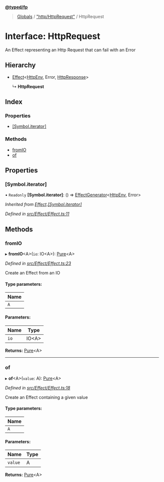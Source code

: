 **[@typed/fp](../README.md)**

> [Globals](../globals.md) / ["http/HttpRequest"](../modules/_http_httprequest_.md) / HttpRequest

# Interface: HttpRequest

An Effect representing an Http Request that can fail with an Error

## Hierarchy

* [Effect](../modules/_effect_effect_.effect.md)\<[HttpEnv](_http_httpenv_.httpenv.md), Error, [HttpResponse](_http_httpresponse_.httpresponse.md)>

  ↳ **HttpRequest**

## Index

### Properties

* [[Symbol.iterator]](_http_httprequest_.httprequest.md#[symbol.iterator])

### Methods

* [fromIO](_http_httprequest_.httprequest.md#fromio)
* [of](_http_httprequest_.httprequest.md#of)

## Properties

### [Symbol.iterator]

• `Readonly` **[Symbol.iterator]**: () => [EffectGenerator](../modules/_effect_effect_.md#effectgenerator)\<[HttpEnv](_http_httpenv_.httpenv.md), Error>

*Inherited from [Effect](../modules/_effect_effect_.effect.md).[[Symbol.iterator]](../modules/_effect_effect_.effect.md#[symbol.iterator])*

*Defined in [src/Effect/Effect.ts:11](https://github.com/TylorS/typed-fp/blob/559f273/src/Effect/Effect.ts#L11)*

## Methods

### fromIO

▸ **fromIO**\<A>(`io`: IO\<A>): [Pure](../modules/_effect_effect_.md#pure)\<A>

*Defined in [src/Effect/Effect.ts:23](https://github.com/TylorS/typed-fp/blob/559f273/src/Effect/Effect.ts#L23)*

Create an Effect from an IO

#### Type parameters:

Name |
------ |
`A` |

#### Parameters:

Name | Type |
------ | ------ |
`io` | IO\<A> |

**Returns:** [Pure](../modules/_effect_effect_.md#pure)\<A>

___

### of

▸ **of**\<A>(`value`: A): [Pure](../modules/_effect_effect_.md#pure)\<A>

*Defined in [src/Effect/Effect.ts:18](https://github.com/TylorS/typed-fp/blob/559f273/src/Effect/Effect.ts#L18)*

Create an Effect containing a given value

#### Type parameters:

Name |
------ |
`A` |

#### Parameters:

Name | Type |
------ | ------ |
`value` | A |

**Returns:** [Pure](../modules/_effect_effect_.md#pure)\<A>
